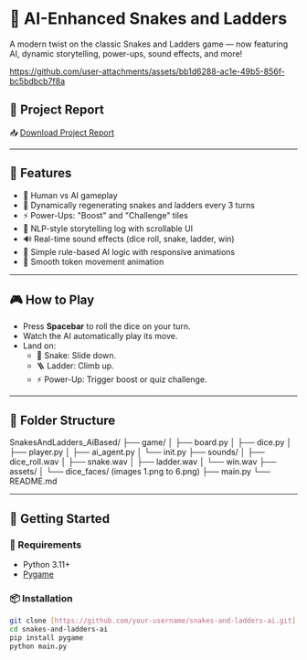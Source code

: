 # 🎲 AI-Enhanced Snakes and Ladders

A modern twist on the classic Snakes and Ladders game — now featuring AI, dynamic storytelling, power-ups, sound effects, and more!

https://github.com/user-attachments/assets/bb1d6288-ac1e-49b5-856f-bc5bdbcb7f8a

## 📄 Project Report

📥 [Download Project Report](https://docs.google.com/document/d/1fuR7QJ8ziTzRAgGvOQPcMSSUF33P8HKgX1A8F6pcf0w/edit?usp=sharing)


---
## 📌 Features

- 🤖 Human vs AI gameplay
- 🐍 Dynamically regenerating snakes and ladders every 3 turns
- ⚡ Power-Ups: "Boost" and "Challenge" tiles
- 📜 NLP-style storytelling log with scrollable UI
- 🔊 Real-time sound effects (dice roll, snake, ladder, win)
- 🧠 Simple rule-based AI logic with responsive animations
- 🎨 Smooth token movement animation

---

## 🎮 How to Play

- Press **Spacebar** to roll the dice on your turn.
- Watch the AI automatically play its move.
- Land on:
  - 🐍 Snake: Slide down.
  - 🪜 Ladder: Climb up.
  - ⚡ Power-Up: Trigger boost or quiz challenge.

---

## 📂 Folder Structure
SnakesAndLadders_AiBased/
├── game/
│ ├── board.py
│ ├── dice.py
│ ├── player.py
│ ├── ai_agent.py
│ └── init.py
├── sounds/
│ ├── dice_roll.wav
│ ├── snake.wav
│ ├── ladder.wav
│ └── win.wav
├── assets/
│ └── dice_faces/ (images 1.png to 6.png)
├── main.py
└── README.md

---

## 🚀 Getting Started

### 🔧 Requirements
- Python 3.11+
- [Pygame](https://www.pygame.org/)

### 📦 Installation
```bash
git clone [https://github.com/your-username/snakes-and-ladders-ai.git]
cd snakes-and-ladders-ai
pip install pygame
python main.py

